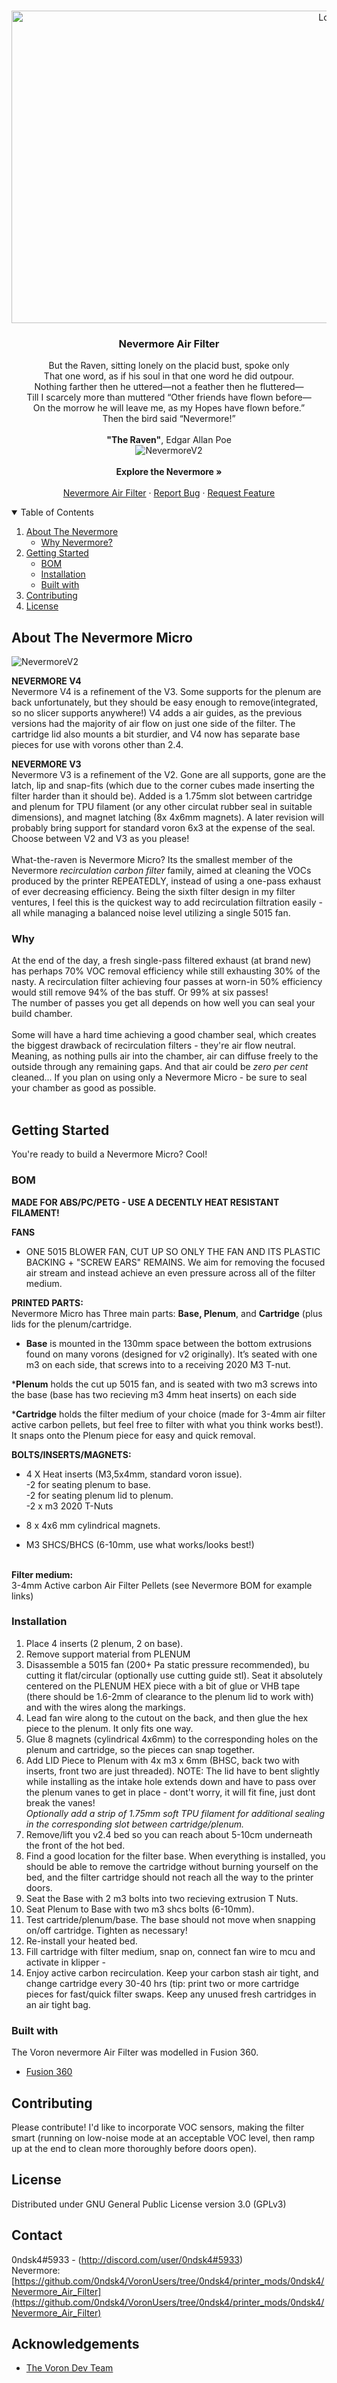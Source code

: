 <!--
*** Thanks for checking out the Best-README-Template. If you have a suggestion
*** that would make this better, please fork the repo and create a pull request
*** or simply open an issue with the tag "enhancement".
*** Thanks again! Now go create something AMAZING! :D
-->



<!-- PROJECT SHIELDS -->
<!--
*** I'm using markdown "reference style" links for readability.
*** Reference links are enclosed in brackets [ ] instead of parentheses ( ).
*** See the bottom of this document for the declaration of the reference variables
*** for contributors-url, forks-url, etc. This is an optional, concise syntax you may use.
*** https://www.markdownguide.org/basic-syntax/#reference-style-links
-->

<!-- PROJECT LOGO -->
<br />
<p align="center">
  <https://github.com/0ndsk4/VoronUsers/tree/0ndsk4/printer_mods/0ndsk4/Nevermore_Air_Filter/Nevermore_Micro/">
    <img src="images/logo.png" alt="Logo" width="1000" height="500">
  </a>

  <h3 align="center">Nevermore Air Filter</h3>

  <p align="center">
    But the Raven, sitting lonely on the placid bust, spoke only<BR>
That one word, as if his soul in that one word he did outpour.<br>
    Nothing farther then he uttered—not a feather then he fluttered—<BR>
    Till I scarcely more than muttered “Other friends have flown before—<br>
On the morrow he will leave me, as my Hopes have flown before.”<BR>
            Then the bird said “Nevermore!”<br><BR>
			<B>"The Raven"</b>, Edgar Allan Poe
    <br>
 <img src="images/Nevermore_Micro3.png" alt="NevermoreV2">
	<BR></BR>
    <https://github.com/0ndsk4/VoronUsers/tree/0ndsk4/printer_mods/0ndsk4/Nevermore_Air_Filter/Nevermore_Micro"><strong>Explore the Nevermore »</strong></a>
    <br />
    <br />
    <a href="https://github.com/0ndsk4/VoronUsers/tree/0ndsk4/printer_mods/0ndsk4/Nevermore_Air_Filter/Nevermore_Micro">Nevermore Air Filter</a>
    ·
    <a href="https://github.com/0ndsk4/VoronUsers/tree/0ndsk4/printer_mods/0ndsk4/Nevermore_Air_Filter/Nevermore_Micro/issues">Report Bug</a>
    ·
    <a href="https://github.com/0ndsk4/VoronUsers/tree/0ndsk4/printer_mods/0ndsk4/Nevermore_Air_Filter/Nevermore_Micro/issues">Request Feature</a>
  </p>
</p>



<!-- TABLE OF CONTENTS -->
<details open="open">
  <summary>Table of Contents</summary>
  <ol>
    <li>
      <a href="#About-The-Nevermore">About The Nevermore</a>
      <ul>
        <li><a href="#Why">Why Nevermore?</a></li>
      </ul>
    </li>
    <li>
      <a href="#getting-started">Getting Started</a>
      <ul>
        <li><a href="#BOM">BOM</a></li>
        <li><a href="#installation">Installation</a></li>
		<li><a href="#Built-with">Built with</a></li>
      </ul>
    </li>
    <li><a href="#contributing">Contributing</a></li>
    <li><a href="#license">License</a></li>
  </ol>
</details>



<!-- ABOUT THE PROJECT -->
## About The Nevermore Micro

 <img src="images/print_example2.png" alt="NevermoreV2">

<B>NEVERMORE V4</B><br>
Nevermore V4 is a refinement of the V3. Some supports for the plenum are back unfortunately, but they should be easy enough to remove(integrated, so no slicer supports anywhere!) V4 adds a air guides, as the previous versions had the majority of air flow on just one side of the filter. The cartridge lid also mounts a bit sturdier, and V4 now has separate base pieces for use with vorons other than 2.4.


<B>NEVERMORE V3</B><br>
Nevermore V3 is a refinement of the V2. Gone are all supports, gone are the latch, lip and snap-fits (which due to the corner cubes made inserting the filter harder than it should be). Added is a 1.75mm slot between cartridge and plenum for TPU filament (or any other circulat rubber seal in suitable dimensions), and magnet latching (8x 4x6mm magnets). A later revision will probably bring support for standard voron 6x3 at the expense of the seal. Choose between V2 and V3 as you please!<BR><br>
What-the-raven is Nevermore Micro? Its the smallest member of the Nevermore <I>recirculation carbon filter</I> family,  aimed at cleaning the VOCs produced by the printer REPEATEDLY, instead of using a one-pass exhaust of ever decreasing efficiency. Being the sixth filter design in my filter ventures, I feel this is the quickest way to add recirculation filtration easily - all while managing a balanced noise level utilizing a single 5015 fan.

### Why

At the end of the day, a fresh single-pass filtered exhaust (at brand new) has perhaps 70% VOC removal efficiency while still exhausting 30% of the nasty. A recirculation filter achieving four passes at worn-in 50% efficiency would still remove 94% of the bas stuff. Or 99% at six passes! <BR>
The number of passes you get all depends on how well you can seal your build chamber.<br><BR>
Some will have a hard time achieving a good chamber seal, which creates the biggest drawback of recirculation filters - they're air flow neutral. Meaning, as nothing pulls air into the chamber, air can diffuse freely to the outside through any remaining gaps. And that air could be <i>zero per cent</I> cleaned... If you plan on using only a Nevermore Micro - be sure to seal your chamber as good as possible.<BR><BR>



<!-- GETTING STARTED -->
## Getting Started

You're ready to build a Nevermore Micro? Cool!

### BOM

<B>MADE FOR ABS/PC/PETG - USE A DECENTLY HEAT RESISTANT FILAMENT!</b> <br>


<B>FANS</b><br>
* ONE 5015 BLOWER FAN, CUT UP SO ONLY THE FAN AND ITS PLASTIC BACKING + "SCREW EARS" REMAINS. We aim for removing the focused air stream and instead achieve an even pressure across all of the filter medium.

<B>PRINTED PARTS:</b><br>
Nevermore Micro has Three main parts: <B>Base, Plenum</b>, and <B>Cartridge</B> (plus lids for the plenum/cartridge. <BR>

* <b>Base</B> is mounted in the 130mm space between the bottom extrusions found on many vorons (designed for v2 originally). It’s seated with one m3 on each side, that screws into to a receiving 2020 M3 T-nut.<BR> 

*<b>Plenum</B> holds the cut up 5015 fan, and is seated with two m3 screws into the base (base has two recieving m3 4mm heat inserts) on each side<BR>

*<b>Cartridge</B> holds the filter medium of your choice (made for 3-4mm air filter active carbon pellets, but feel free to filter with what you think works best!). It snaps onto the Plenum piece for easy and quick removal.

<B>BOLTS/INSERTS/MAGNETS:</b><br>
* 4 X Heat inserts (M3,5x4mm, standard voron issue). <BR>
-2 for seating plenum to base.<BR>
-2 for seating plenum lid to plenum.<BR>
-2 x m3 2020 T-Nuts<br>
* 8 x 4x6 mm cylindrical magnets.<br>

* M3 SHCS/BHCS (6-10mm, use what works/looks best!)<BR><br>

<B>Filter medium:</b><br>
3-4mm Active carbon Air Filter Pellets (see Nevermore BOM for example links)

### Installation

1. Place 4 inserts (2 plenum, 2 on base).<br>
2. Remove support material from PLENUM <br>
3. Disassemble a 5015 fan (200+ Pa static pressure recommended), bu cutting it flat/circular (optionally use cutting guide stl). Seat it absolutely centered on the PLENUM HEX piece with a bit of glue or VHB tape (there should be 1.6-2mm of clearance to the plenum lid to work with) and with the wires along the markings. <br>
4. Lead fan wire along to the cutout on the back, and then glue the hex piece to the plenum. It only fits one way.<br>
5. Glue 8 magnets (cylindrical 4x6mm) to the corresponding holes on the plenum and cartridge, so the pieces can snap together. 
6. Add LID Piece to Plenum with 4x m3 x 6mm (BHSC, back two with inserts, front two are just threaded). NOTE: The lid have to bent slightly while installing as the intake hole extends down and have to pass over the plenum vanes to get in place - dont't worry, it will fit fine, just dont break the vanes! <br><I>Optionally add a strip of 1.75mm soft TPU filament for additional sealing in the corresponding slot between cartridge/plenum.</i><BR>
7. Remove/lift you v2.4 bed so you can reach about 5-10cm underneath the front of the hot bed.<br>
8. Find a good location for the filter base. When everything is installed, you should be able to remove the cartridge without burning yourself on the bed, and the filter cartridge should not reach all the way to the printer doors.<br>
9. Seat the Base with 2 m3 bolts into two recieving extrusion T Nuts.<br>
10. Seat Plenum to Base with two m3 shcs bolts (6-10mm).<br>
11. Test cartride/plenum/base. The base should not move when snapping on/off cartridge. Tighten as necessary!<br>
12. Re-install your heated bed.<br>
13. Fill cartridge with filter medium, snap on, connect fan wire to mcu and activate in klipper - <br>
14. Enjoy active carbon recirculation. Keep your carbon stash air tight, and change cartridge every 30-40 hrs (tip: print two or more cartridge pieces for fast/quick filter swaps. Keep any unused fresh cartridges in an air tight bag.<br>


### Built with
The Voron nevermore Air Filter was modelled in Fusion 360.
* [Fusion 360](http://autodesk.com)

<!-- USAGE EXAMPLES -->


<!-- CONTRIBUTING -->
## Contributing

Please contribute! I'd like to incorporate VOC sensors, making the filter smart (running on low-noise mode at an acceptable VOC level, then ramp up at the end to clean more thoroughly before doors open).


<!-- LICENSE -->
## License

Distributed under GNU General Public License version 3.0 (GPLv3)



<!-- CONTACT -->
## Contact

0ndsk4#5933  - (http://discord.com/user/0ndsk4#5933) <BR>
Nevermore: [https://github.com/0ndsk4/VoronUsers/tree/0ndsk4/printer_mods/0ndsk4/Nevermore_Air_Filter](https://github.com/0ndsk4/VoronUsers/tree/0ndsk4/printer_mods/0ndsk4/Nevermore_Air_Filter)



<!-- ACKNOWLEDGEMENTS -->
## Acknowledgements
* [The Voron Dev Team](https://vorondesign.com/)






<!-- MARKDOWN LINKS & IMAGES -->
<!-- https://www.markdownguide.org/basic-syntax/#reference-style-links -->

[product-screenshot]: images/screenshot.png
